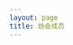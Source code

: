```yaml
---
layout: page
title: 协会成员
---
```


<script setup>
    import {
        VPTeamPage,
        VPTeamPageTitle,
        VPTeamMembers,
        VPTeamPageSection
    } from 'vitepress/theme';

    const members2021 = [
        {
            avatar: '/avatar/red.jpg',
            name: 'Red',
            desc: '大光头',
            org: '计算机学院',
            links: [
                {icon: {svg: '<img src="/cf.png"  alt="Codeforces"/>'}, link: 'https://codeforces.com/profile/ahey'},
            ]
        },
        {
            avatar: '/avatar/Constantine.jpg',
            name: 'Constantine',
            desc: '华师摸鱼人',
            org: '计算机学院',
            links: [
                {
                    icon: {svg: '<img src="/cf.png"  alt="Codeforces"/>'},
                    link: 'https://codeforces.com/profile/ClarkConstantine'
                },
            ]
        },
        {
            avatar: '/avatar/DengJ.jpg',
            name: 'DengJ',
            desc: '2021级  华为基地班',
            org: '计算机学院',
            links: [
                {icon: {svg: '<img src="/cf.png"  alt="Codeforces"/>'}, link: 'https://codeforces.com/profile/DengJ'},
            ]
        },
        {
            avatar: '/avatar/小念.png',
            name: '小念',
            desc: "真是会虚情假意呢<br/>想学算法是你们的自由，你们就请便吧<br/>到现在都还执着于xcpc，真难看<br/>你也差不多该忘记了吧<br/>那么那个比赛（蓝桥杯）算什么<br/>你讲的话和做的事全都互相矛盾<br/>我的湖北省赛队伍已经毁了<br/>绝对不可能再复活了<br/>我已经亲手将它结束了<br/>没有人那样拜托你<br/>这是最后的警告<br/>今后不要再和代码扯上关系了<br/>你是抱着多大的觉悟说出这种话的<br/>你只不过是一个学生，有办法背负其他人的人生吗<br/>“什么都愿意做”就是这么沉重的话<br/>做不来的事就别轻易说出口<br/>你这个人，满脑子都只想到自己呢",
            org: '计算机学院',
            links: [
                {
                    icon: {svg: '<img src="/cf.png"  alt="Codeforces"/>'},
                    link: 'https://codeforces.com/profile/starrall'
                },
            ]
        },
        {
            name: "ggboyy",
            desc: "喜欢多项式,但可能这辈子不能在赛场开出一道",
            avatar: "https://s2.loli.net/2023/11/07/k5C1HtTBhUl9wuW.jpg",
            org: '计算机学院',
            links: [
                {icon: {svg: '<img src="/cf.png"  alt="Codeforces"/>'}, link: 'https://codeforces.com/profile/ggboyy'},
            ]
        },
        {
            name: "🤩",
            desc: "🦄🐈🐈🐈",
            avatar: "/avatar/🤩.jpg",
            org: '计算机学院',
            links: [
                {icon: {svg: '<img src="/cf.png"  alt="Codeforces"/>'}, link: 'https://codeforces.com/profile/foghorn'},
            ]
        },
        {
            name: "HuiZi",
            desc: "给我一个枕头，我能睡一整天",
            avatar: "/avatar/HuiZi.jpg",
            org: '人工智能教育学部 数字媒体技术',
            links: [
                {icon: {svg: '<img src="/cf.png"  alt="Codeforces"/>'}, link: 'https://codeforces.com/profile/HuiZi'},
            ]
        },
        {
            name: "Aiplc",
            desc: "计算机学院21级ACM唯一无评优废物",
            avatar: "/avatar/Aiplc.jpeg",
            org: '计算机学院',
            links: [
                {icon: {svg: '<img src="/cf.png"  alt="Codeforces"/>'}, link: 'https://codeforces.com/profile/Aoisrot'},
            ]
        },
        {
            name: "1935Zz",
            desc: "追风赶月莫停留<br/>平芜尽处是春山",
            avatar: "/avatar/1935Zz.jpeg",
            org: '计算机学院',
            links: [
                {icon: {svg: '<img src="/cf.png"  alt="Codeforces"/>'}, link: 'https://codeforces.com/profile/1935Zz'},
            ]
        },
        {
            name: "s62238",
            desc: "在线征婚，qq:1518376220速加",
            avatar: "/avatar/s62238.jpg",
            org: '人工智能教育学部 大数据',
            links: [
                {icon: {svg: '<img src="/cf.png"  alt="Codeforces"/>'}, link: 'https://codeforces.com/profile/yuhyuhy'},
            ]
        },
        {
            name: "TSerendipity",
            desc: "早睡早起",
            avatar: "/avatar/TSerendipity.jpg",
            org: '计算机学院',
            links: [
                {
                    icon: {svg: '<img src="/cf.png"  alt="Codeforces"/>'},
                    link: 'https://codeforces.com/profile/TSerendipity'
                },
            ]
        },
        {
            name: "chengor",
            desc: "cccccccccccccccccccccccccccccccccccccccccccccccccccccccccccccccccccccccccccccccccccccccccccccccccccccccccccccccccccccccccccccccccccccccccccccccccccccccccccccccccccccccccccccccccccccccccc",
            avatar: "/avatar/chengor.jpg",
            org: '人工智能教育学部 大数据',
            links: [
                {icon: {svg: '<img src="/cf.png"  alt="Codeforces"/>'}, link: 'https://codeforces.com/profile/chengor'},
            ]
        },
    ];
    const members2022 = [
        {
            name: "Sadbo1",
            desc: "Skydreamer",
            avatar: "/avatar/Sadbo1.jpg",
            org: '计算机学院',
            links: [
                {
                    icon: {svg: '<img src="/cf.png"  alt="Codeforces"/>'},
                    link: 'https://codeforces.com/profile/alex2354'
                },
            ]
        },
        {
            name: "wang_by",
            desc: "只是低能",
            avatar: "/avatar/wang_by.jpg",
            org: '计算机学院',
            links: [
                {icon: {svg: '<img src="/cf.png"  alt="Codeforces"/>'}, link: 'https://codeforces.com/profile/wang_by'},
            ]
        },
        {
            name: "wzxccnuwzx",
            desc: "华师懒人,不想动",
            avatar: "/avatar/wzxccnuwzx.jpg",
            org: '计算机学院',
            links: [
                {
                    icon: {svg: '<img src="/cf.png"  alt="Codeforces"/>'},
                    link: 'https://codeforces.com/profile/wzxccnuwzx210'
                },
            ]
        },
        {
            name: "sheep",
            desc: "什么都垫底 (",
            avatar: "/avatar/sheep.jpg",
            org: '计算机学院',
            links: [
                {
                    icon: {svg: '<img src="/cf.png"  alt="Codeforces"/>'},
                    link: 'https://codeforces.com/profile/ccnusheep'
                },
            ]
        },
        {
            name: "砥",
            desc: "这个人很懒，没有简介，快提醒他写简介",
            avatar: "/avatar/砥.jpg",
            org: '人工智能教育学部',
            links: [
                {
                    icon: {svg: '<img src="/cf.png"  alt="Codeforces"/>'},
                    link: 'https://codeforces.com/profile/woertt'
                },
            ]
        },
        {
            name: "writingdog",
            desc: "这是谁？",
            avatar: "/avatar/writingdog.jpg",
            org: '计算机学院',
            links: [
                {
                    icon: {svg: '<img src="/cf.png"  alt="Codeforces"/>'},
                    link: 'https://codeforces.com/profile/writingdog'
                },
            ]
        },
        {
            name: "Wqsing",
            desc: "别学离散了，成为单位元了！",
            avatar: "/avatar/Wqsing.jpg",
            org: '人工智能教育学部 大数据',
            links: [
                {
                    icon: {svg: '<img src="/cf.png"  alt="Codeforces"/>'},
                    link: 'https://codeforces.com/profile/Wqq2022214662'
                },
            ]
        },
        {
            name: "VladmirZ",
            desc: "｛\"code\": 418, \"msg\": \"I\'m a teapot\"｝",
            avatar: "/avatar/VladmirZ.jpg",
            org: '人工智能教育学部 教育技术学',
            links: [
                {
                    icon: {svg: '<img src="/cf.png"  alt="Codeforces"/>'},
                    link: 'https://codeforces.com/profile/VladmirZ'
                },
            ]
        },
        {
            name: "neurotic",
            desc: "yb与sp的挂件",
            avatar: "/avatar/neurotic.jpg",
            org: '计算机学院',
            links: [
                {
                    icon: {svg: '<img src="/cf.png"  alt="Codeforces"/>'},
                    link: 'https://codeforces.com/profile/Neurotical'
                },
            ]
        },
        {
            name: "张小盆",
            desc: "你是小盆？那我是谁袜(⊙o⊙)？",
            avatar: "/avatar/张小盆.jpg",
            org: '计算机学院',
            links: [
                {
                    icon: {svg: '<img src="/cf.png"  alt="Codeforces"/>'},
                    link: 'https://codeforces.com/profile/zhangxiaopen'
                },
            ]
        },
        {
            name: "LogSingleDog",
            desc: "既没头脑，又不高兴",
            avatar: "/avatar/LogSingleDog.jpg",
            org: '计算机学院',
            links: [
                {
                    icon: {svg: '<img src="/cf.png"  alt="Codeforces"/>'},
                    link: 'https://codeforces.com/profile/LogSingleDog'
                },
            ]
        },
        {
            name: "Clementine",
            desc: "灰名大菜鸡",
            avatar: "https://s2.loli.net/2023/11/07/LuaJihmMO4dCScQ.jpg",
            org: '计算机学院',
            links: [
                {
                    icon: {svg: '<img src="/cf.png"  alt="Codeforces"/>'},
                    link: 'https://codeforces.com/profile/2865730850'
                },
            ]
        },
    ];
    const members2020 = [
        {
            avatar: '/avatar/xiong_dream_master.jpg',
            name: 'xiong_dream_master',
            desc: 'I can\'t go back to yesterday because I was a different person then.',
            title: 'ICPC金 / 北航硕',
            org: '计算机学院',
            links: [
                {
                    icon: {svg: '<img src="/cf.png"  alt="Codeforces"/>'},
                    link: 'https://codeforces.com/profile/xiong_dream_master'
                },
            ]
        },
        {
            avatar: 'https://s2.loli.net/2023/11/07/KHvTXA4NS2snY67.jpg',
            name: 'Chime（ZIMA）',
            desc: '犬吠 · King',
            title: 'ICPC金 / 浙大cs硕',
            org: '计算机学院',
            links: [
                {
                    icon: {svg: '<img src="/cf.png"  alt="Codeforces"/>'},
                    link: 'https://codeforces.com/profile/chime'
                },
            ]
        },
        {
            avatar: 'https://s2.loli.net/2023/11/07/auVjM3kybTFSE6v.jpg',
            name: 'Sirly',
            desc: '这是一行字',
            title: '美团',
            org: '人工智能教育学部',
        },
        {
            avatar: 'https://s2.loli.net/2023/11/07/SGzJOgh47bdcuFN.jpg',
            name: 'zgt2001',
            desc: '如果这题过了，请我把我的头像挂在队友床头',
            org: '计算机学院',
        },
    ];
    const members2017 = [
        {
            avatar: 'https://s2.loli.net/2023/11/07/Rl5m3Uau92QfbjD.jpg',
            name: '邓艾',
            desc: 'Always Day 1',
            title: 'ICPC金 / 清华硕',
            org: '计算机学院',
        },
        {
            avatar: 'https://s2.loli.net/2023/11/07/Iv15Haxg9PrVsqD.jpg',
            name: '雨橙',
            desc: '三天不练手生',
            org: '计算机学院',
        },
        {
            avatar: 'https://s2.loli.net/2023/11/07/VmkeYiSKJyEXMGn.jpg',
            name: '白禾笙菌',
            desc: '美好难敌岁月，孤独贯穿始终。',
            org: '计算机学院',
        },
        {
            avatar: 'https://s2.loli.net/2023/11/07/TLe2N4lnvGRCmso.jpg',
            name: 'zyf',
            /* title: '资深游戏客户端开发，就职于北京某游戏大厂', */
            desc: '干啥啥不行，花里胡哨第一名',
            org: '计算机学院',
            links: [
                {
                    icon: {svg: '<img src="/cf.png"  alt="Codeforces"/>'},
                    link: 'https://codeforces.com/profile/debugforever'
                },
            ]
        },
    ];
const members2016 = [
        {
            avatar: 'https://s2.loli.net/2023/11/07/QLpvgsoK9WTzOUf.jpg',
            name: 'Hooinkyoma',
            desc: '华中师大一附中诚聘教练，详情qq：982253033 或者+v: z982253033',
            title: 'ICPC金 / 华师一附中教练 / 北大硕',
            org: '计算机学院',
        },
    ];
</script>

<VPTeamPage>
    <VPTeamPageTitle>
        <template #title>CCNU ACM协会</template>
        <template #lead>太庙</template>
    </VPTeamPageTitle>
    <VPTeamPageSection>
        <template #title>2022级</template>
        <template #lead>...</template>
        <template #members>
            <VPTeamMembers size="small" :members="members2022"/>
        </template>
    </VPTeamPageSection>
    <VPTeamPageSection>
        <template #title>2021级</template>
        <template #lead>...</template>
        <template #members>
            <VPTeamMembers size="small" :members="members2021"/>
        </template>
    </VPTeamPageSection>
    <VPTeamPageSection>
        <template #title>2020级</template>
        <template #lead>...</template>
        <template #members>
            <VPTeamMembers size="small" :members="members2020"/>
        </template>
    </VPTeamPageSection>
    <VPTeamPageSection>
        <template #title>2017级</template>
        <template #lead>...</template>
        <template #members>
            <VPTeamMembers size="small" :members="members2017"/>
        </template>
    </VPTeamPageSection>
        <VPTeamPageSection>
        <template #title>2016级</template>
        <template #lead>...</template>
        <template #members>
            <VPTeamMembers size="small" :members="members2016"/>
        </template>
    </VPTeamPageSection>
</VPTeamPage>
